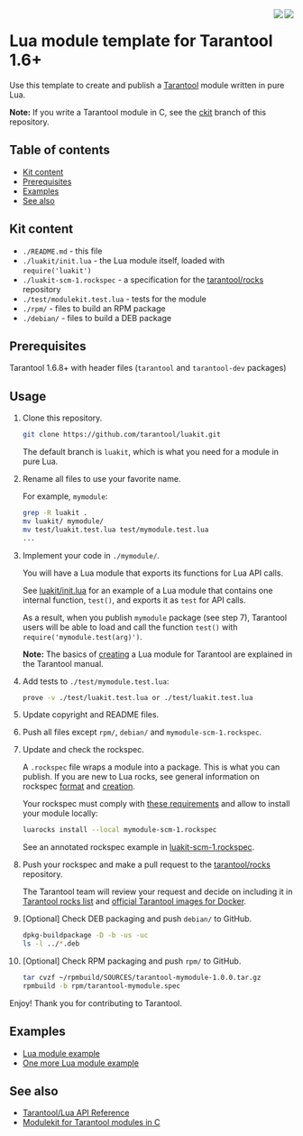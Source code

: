 <a href="http://tarantool.org">
	<img src="https://avatars2.githubusercontent.com/u/2344919?v=2&s=250" align="right">
</a>
<a href="https://travis-ci.org/tarantool/luakit">
	<img src="https://travis-ci.org/tarantool/luakit.png?branch=master" align="right">
</a>

# Lua module template for Tarantool 1.6+

Use this template to create and publish a [Tarantool][] module written in pure
Lua.

**Note:** If you write a Tarantool module in C, see the [ckit][Ckit] branch of
this repository.

## Table of contents
* [Kit content](#kit-content)
* [Prerequisites](#prerequisites)
* [Examples](#examples)
* [See also](#see-also)

## Kit content

  * `./README.md` - this file
  * `./luakit/init.lua` - the Lua module itself, loaded with `require('luakit')`
  * `./luakit-scm-1.rockspec` - a specification for the
    [tarantool/rocks][TarantoolRocks] repository
  * `./test/modulekit.test.lua` - tests for the module
  * `./rpm/` - files to build an RPM package
  * `./debian/` - files to build a DEB package

## Prerequisites

Tarantool 1.6.8+ with header files (`tarantool` and `tarantool-dev` packages)

## Usage

1. Clone this repository.

   ```bash
   git clone https://github.com/tarantool/luakit.git
   ```
   
   The default branch is `luakit`, which is what you need for a module in pure
   Lua.

2. Rename all files to use your favorite name.

   For example, `mymodule`:

    ```bash
    grep -R luakit .
    mv luakit/ mymodule/
    mv test/luakit.test.lua test/mymodule.test.lua
    ...
    ```

3. Implement your code in `./mymodule/`.

   You will have a Lua module that exports its functions for Lua API calls.

   See [luakit/init.lua][LuaModule] for an example of a Lua module that contains
   one internal function, `test()`, and exports it as `test` for API calls.
   
   As a result, when you publish `mymodule` package (see step 7), Tarantool
   users will be able to load and call the function `test()` with
   `require('mymodule.test(arg)')`.
   
   **Note:** The basics of [creating][CreateLuaModule] a Lua module for
   Tarantool are explained in the Tarantool manual.

4. Add tests to `./test/mymodule.test.lua`:

    ```bash
    prove -v ./test/luakit.test.lua or ./test/luakit.test.lua
    ```

5. Update copyright and README files.

6. Push all files except `rpm/`, `debian/` and `mymodule-scm-1.rockspec`.

7. Update and check the rockspec.
    
   A `.rockspec` file wraps a module into a package. This is what you can
   publish. If you are new to Lua rocks, see general information on rockspec 
   [format][RockSpecFormat] and [creation][RockSpecCreation].
   
   Your rockspec must comply with [these requirements][Requirements]
   and allow to install your module locally:

    ```bash
    luarocks install --local mymodule-scm-1.rockspec
    ```
    
    See an annotated rockspec example in [luakit-scm-1.rockspec][LuaRockSpec].

8. Push your rockspec and make a pull request to the
   [tarantool/rocks][TarantoolRocks] repository.
   
   The Tarantool team will review your request and decide on including it in
   [Tarantool rocks list][TarantoolRocksList] and 
   [official Tarantool images for Docker][TarantoolDocker].

9. [Optional] Check DEB packaging and push `debian/` to GitHub.

    ```bash
    dpkg-buildpackage -D -b -us -uc
    ls -l ../*.deb
    ```

10. [Optional] Check RPM packaging and push `rpm/` to GitHub.

    ```bash
    tar cvzf ~/rpmbuild/SOURCES/tarantool-mymodule-1.0.0.tar.gz
    rpmbuild -b rpm/tarantool-mymodule.spec
    ```

Enjoy! Thank you for contributing to Tarantool.

## Examples

 * [Lua module example](http://github.com/tarantool/queue)
 * [One more Lua module example](http://github.com/tarantool/gperftools)

## See also

 * [Tarantool/Lua API Reference][TarantoolLuaReference]
 * [Modulekit for Tarantool modules in C][Ckit]

[Tarantool]: http://github.com/tarantool/tarantool
[Download]: http://tarantool.org/download.html
[Requirements]: http://github.com/tarantool/rocks#contributing
[RockSpecFormat]: http://github.com/keplerproject/luarocks/wiki/Rockspec-format
[RockSpecCreation]: http://github.com/luarocks/luarocks/wiki/Creating-a-rock
[LuaCReference]: http://pgl.yoyo.org/luai/i/_
[TarantoolLuaReference]: http://tarantool.org/doc/reference/index.html
[TarantoolCReference]: http://tarantool.org/doc/reference/capi.html
[TarantoolRocks]: http://github.com/tarantool/rocks
[TarantoolRocksList]: http://tarantool.org/rocks.html
[TarantoolDocker]: http://github.com/tarantool/docker
[Luakit]: http://github.com/tarantool/modulekit/tree/luakit
[Ckit]: http://github.com/tarantool/modulekit/tree/ckit
[LuaModule]: http://github.com/tarantool/modulekit/blob/luakit/luakit/init.lua
[CModule]: http://github.com/tarantool/modulekit/blob/ckit/ckit/lib.c
[LuaCModule]: http://github.com/tarantool/modulekit/blob/ckit/ckit/init.lua
[LuaRockSpec]: http://github.com/tarantool/modulekit/blob/luakit/luakit-scm-1.rockspec
[CRockSpec]: http://github.com/tarantool/modulekit/blob/ckit/ckit-scm-1.rockspec
[CreateLuaModule]: http://tarantool.org/en/doc/book/app_server/creating_app.html#modules-rocks-and-applications
